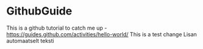 # GithubGuide
This is a github tutorial to catch me up - https://guides.github.com/activities/hello-world/
This is a test change
Lisan automaatselt teksti